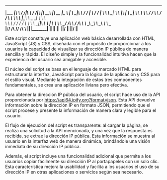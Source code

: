 
 _________   ___    ___ ___    ___ ___  ________                ________  _________   
|\___   ___\|\  \  /  /|\  \  /  /|\  \|\   ____\              |\   __  \|\___   ___\ 
\|___ \  \_|\ \  \/  / | \  \/  / | \  \ \  \___|  ____________\ \  \|\  \|___ \  \_| 
     \ \  \  \ \    / / \ \    / / \ \  \ \  \    |\____________\ \   _  _\   \ \  \  
      \ \  \  /     \/   /     \/   \ \  \ \  \___\|____________|\ \  \\  \|   \ \  \ 
       \ \__\/  /\   \  /  /\   \    \ \__\ \_______\             \ \__\\ _\    \ \__\
        \|__/__/ /\ __\/__/ /\ __\    \|__|\|_______|              \|__|\|__|    \|__|
            |__|/ \|__||__|/ \|__|                                                    

Este script constituye una aplicación web básica desarrollada con HTML, JavaScript (JS) y CSS, diseñada con el propósito de proporcionar a los usuarios la capacidad de visualizar su dirección IP pública de manera sencilla y rápida. 
El diseño simple y la funcionalidad intuitiva hacen que la experiencia del usuario sea amigable y accesible.

El núcleo del script se basa en el lenguaje de marcado HTML para estructurar la interfaz, JavaScript para la lógica de la aplicación y CSS para el estilo visual.
Mediante la integración de estos tres componentes fundamentales, se crea una aplicación liviana pero efectiva.

Para obtener la dirección IP pública del usuario, el script hace uso de la API proporcionada por https://api64.ipify.org?format=json. 
Esta API devuelve información sobre la dirección IP en formato JSON, permitiendo que el script procese y presente la información de manera clara y legible para el usuario.

El flujo de ejecución del script es transparente: al cargar la página, se realiza una solicitud a la API mencionada, y una vez que la respuesta es recibida, se extrae la dirección IP pública. 
Esta información se muestra al usuario en la interfaz web de manera dinámica, brindándole una visión inmediata de su dirección IP pública.

Además, el script incluye una funcionalidad adicional que permite a los usuarios copiar fácilmente su dirección IP al portapapeles con un solo clic. 
Esta característica mejora la usabilidad y facilita a los usuarios el uso de su dirección IP en otras aplicaciones o servicios según sea necesario.
